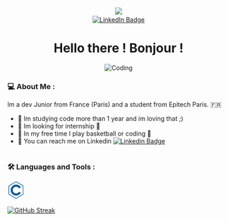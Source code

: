###

<!--
**DYDY2MONOI/dydy2monoi** is a ✨ _special_ ✨ repository because its `README.md` (this file) appears on your GitHub profile.

Here are some ideas to get you started:

[![GitHub Streak](https://github-readme-streak-stats.herokuapp.com/?user=DYDY2MONOI)](https://git.io/streak-stats)

- 🔭 I’m currently working on ...
- 🌱 I’m currently learning C/C++
- 👯 I’m looking to collaborate on ...
- 🤔 I’m looking for help with ...
- 💬 Ask me about ...
- 📫 How to reach me: dylan.ta@epitech.eu
- 😄 Pronouns: ...
- ⚡ Fun fact: I love cat
-->
<div id="header" align="center">
  <img src="https://media.giphy.com/media/M9gbBd9nbDrOTu1Mqx/giphy.gif" width="100"/>
</div>
<div id="header" align="center">

  <a href="https://www.linkedin.com/in/dylan-ta-261727254/">
    <img src="https://img.shields.io/badge/LinkedIn-blue?style=for-the-badge&logo=linkedin&logoColor=white" alt="LinkedIn Badge"/>
  </a>
<h1>
  Hello there !
  Bonjour !
</h1>

</div>
<div align="center">
    <img alt="Coding" width="400" src="./3225202442.gif">


</div>

### :computer: About Me :

Im a dev Junior from France (Paris) and a student from Epitech Paris. :fr:

- :telescope: Im studying code more than 1 year and im loving that ;)
- :office: Im looking for internship :eyes:
- :basketball: In my free time I play basketball or coding :eyes:
- :iphone: You can reach me on Linkedin [![Linkedin Badge](https://img.shields.io/badge/LinkedIn-blue?style=flat&logo=Linkedin&logoColor=white)](https://www.linkedin.com/in/dylan-ta-261727254/)

<h1>

</h1>

### :hammer_and_wrench: Languages and Tools :

<img src="https://github.com/devicons/devicon/blob/master/icons/c/c-line.svg" title="C" width="40" height="40"/>&nbsp;

[![GitHub Streak](https://github-readme-streak-stats.herokuapp.com?user=DYDY2MONOI&theme=yellowdark&locale=fr&date_format=M%20j%5B%2C%20Y%5D&exclude_days=Sun%2CSat)](https://git.io/streak-stats)

</div>
